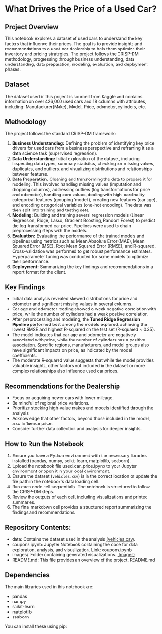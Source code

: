 # What Drives the Price of a Used Car?

## Project Overview

This notebook explores a dataset of used cars to understand the key factors that influence their prices. The goal is to provide insights and recommendations to a used car dealership to help them optimize their inventory and pricing strategies. The project follows the CRISP-DM methodology, progressing through business understanding, data understanding, data preparation, modeling, evaluation, and deployment phases.

## Dataset

The dataset used in this project is sourced from Kaggle and contains information on over 426,000 used cars and 18 columns with attributes, including: Manufacturer(Make), Model, Price, odometer, cylinders, etc. 

## Methodology

The project follows the standard CRISP-DM framework:

1.  **Business Understanding:** Defining the problem of identifying key price drivers for used cars from a business perspective and reframing it as a data science task (supervised regression).
2.  **Data Understanding:** Initial exploration of the dataset, including inspecting data types, summary statistics, checking for missing values, duplicates, and outliers, and visualizing distributions and relationships between features.
3.  **Data Preparation:** Cleaning and transforming the data to prepare it for modeling. This involved handling missing values (imputation and dropping columns), addressing outliers (log transformations for price and odometer), handling zero values, dealing with high-cardinality categorical features (grouping 'model'), creating new features (car age), and encoding categorical variables (one-hot encoding). The data was then split into training and testing sets.
4.  **Modeling:** Building and training several regression models (Linear Regression, Ridge, Lasso, Gradient Boosting, Random Forest) to predict the log-transformed car price. Pipelines were used to chain preprocessing steps with the models.
5.  **Evaluation:** Evaluating the performance of the trained models and pipelines using metrics such as Mean Absolute Error (MAE), Mean Squared Error (MSE), Root Mean Squared Error (RMSE), and R-squared. Cross-validation was performed to get robust performance estimates. Hyperparameter tuning was conducted for some models to optimize their performance.
6.  **Deployment:** Summarizing the key findings and recommendations in a report format for the client.

## Key Findings

*   Initial data analysis revealed skewed distributions for price and odometer and significant missing values in several columns.
*   Car age and odometer reading showed a weak negative correlation with price, while the number of cylinders had a weak positive correlation.
*   After preprocessing and modeling, the **Tuned Ridge Regression Pipeline** performed best among the models explored, achieving the lowest RMSE and highest R-squared on the test set (R-squared ~ 0.35).
*   The model indicates that car age and odometer are negatively associated with price, while the number of cylinders has a positive association.
Specific regions, manufacturers, and model groups also have significant impacts on price, as indicated by the model coefficients.
*   The moderate R-squared value suggests that while the model provides valuable insights, other factors not included in the dataset or more complex relationships also influence used car prices.

## Recommendations for the Dealership

*   Focus on acquiring newer cars with lower mileage.
*   Be mindful of regional price variations.
*   Prioritize stocking high-value makes and models identified through the analysis.
*   Acknowledge that other factors, beyond those included in the model, also influence price.
*   Consider further data collection and analysis for deeper insights.

## How to Run the Notebook

1.  Ensure you have a Python environment with the necessary libraries installed (pandas, numpy, scikit-learn, matplotlib, seaborn).
2.  Upload the notebook file used_car_price.ipynb to your Jupyter environment or open it in your local environment.
3.  Ensure the dataset (`vehicles.csv`) is in the correct location or update the file path in the notebook's data loading cell.
4.  Run each code cell sequentially. The notebook is structured to follow the CRISP-DM steps.
5.  Review the outputs of each cell, including visualizations and printed summaries.
6.  The final markdown cell provides a structured report summarizing the findings and recommendations.

## Repository Contents:
    
  *  data: Contains the dataset used in the analysis [(vehicles.csv)](https://github.com/gethiten/used_car_price/tree/main/data/).
  *  coupons.ipynb: Jupyter Notebook containing the code for data exploration, analysis, and visualization. Link: coupons.ipynb
  *  images/: Folder containing generated visualizations. [(Images)](https://github.com/gethiten/used_car_price/tree/main/images/)
  *  README.md: This file provides an overview of the project. README.md

## Dependencies

The main libraries used in this notebook are:

*   pandas
*   numpy
*   scikit-learn
*   matplotlib
*   seaborn

You can install these using pip:
